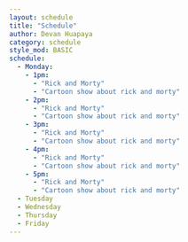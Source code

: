 ```yaml
---
layout: schedule
title: "Schedule"
author: Devan Huapaya
category: schedule
style_mod: BASIC
schedule:
  - Monday:
    - 1pm:
      - "Rick and Morty"
      - "Cartoon show about rick and morty"
    - 2pm:
      - "Rick and Morty"
      - "Cartoon show about rick and morty"
    - 3pm:
      - "Rick and Morty"
      - "Cartoon show about rick and morty"
    - 4pm:
      - "Rick and Morty"
      - "Cartoon show about rick and morty"
    - 5pm:
      - "Rick and Morty"
      - "Cartoon show about rick and morty"
  - Tuesday
  - Wednesday
  - Thursday
  - Friday
---
```

